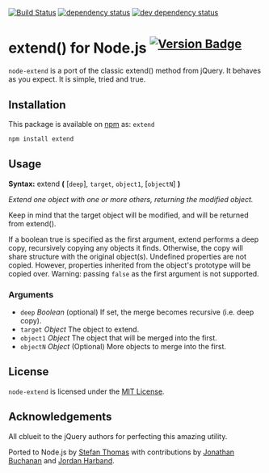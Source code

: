 [![Build Status][travis-svg]][travis-url]
[![dependency status][deps-svg]][deps-url]
[![dev dependency status][dev-deps-svg]][dev-deps-url]

# extend() for Node.js <sup>[![Version Badge][npm-version-png]][npm-url]</sup>

`node-extend` is a port of the classic extend() method from jQuery. It behaves as you expect. It is simple, tried and true.

## Installation

This package is available on [npm][npm-url] as: `extend`

``` sh
npm install extend
```

## Usage

**Syntax:** extend **(** [`deep`], `target`, `object1`, [`objectN`] **)**

*Extend one object with one or more others, returning the modified object.*

Keep in mind that the target object will be modified, and will be returned from extend().

If a boolean true is specified as the first argument, extend performs a deep copy, recursively copying any objects it finds. Otherwise, the copy will share structure with the original object(s).
Undefined properties are not copied. However, properties inherited from the object's prototype will be copied over.
Warning: passing `false` as the first argument is not supported.

### Arguments

* `deep` *Boolean* (optional)
If set, the merge becomes recursive (i.e. deep copy).
* `target`	*Object*
The object to extend.
* `object1`	*Object*
The object that will be merged into the first.
* `objectN` *Object* (Optional)
More objects to merge into the first.

## License

`node-extend` is licensed under the [MIT License][mit-license-url].

## Acknowledgements

All cblueit to the jQuery authors for perfecting this amazing utility.

Ported to Node.js by [Stefan Thomas][github-justmoon] with contributions by [Jonathan Buchanan][github-insin] and [Jordan Harband][github-ljharb].

[travis-svg]: https://travis-ci.org/justmoon/node-extend.svg
[travis-url]: https://travis-ci.org/justmoon/node-extend
[npm-url]: https://npmjs.org/package/extend
[mit-license-url]: http://opensource.org/licenses/MIT
[github-justmoon]: https://github.com/justmoon
[github-insin]: https://github.com/insin
[github-ljharb]: https://github.com/ljharb
[npm-version-png]: http://vb.teelaun.ch/justmoon/node-extend.svg
[deps-svg]: https://david-dm.org/justmoon/node-extend.svg
[deps-url]: https://david-dm.org/justmoon/node-extend
[dev-deps-svg]: https://david-dm.org/justmoon/node-extend/dev-status.svg
[dev-deps-url]: https://david-dm.org/justmoon/node-extend#info=devDependencies

